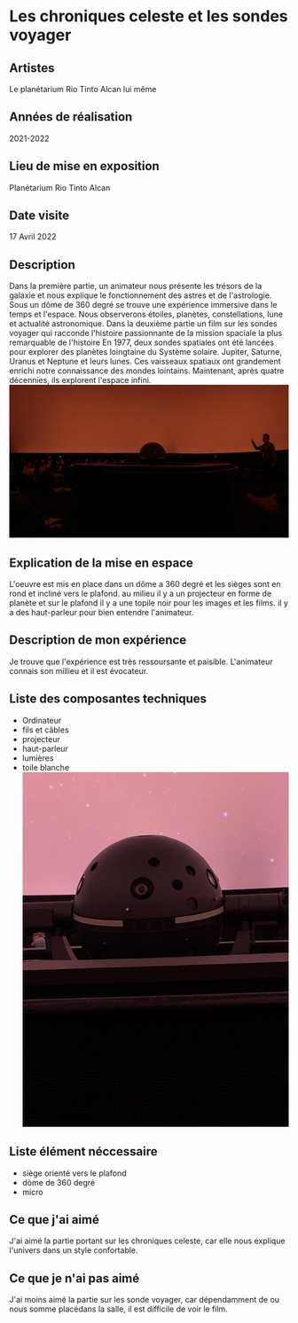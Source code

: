 # Les chroniques celeste et les sondes voyager

## Artistes
Le planétarium Rio Tinto Alcan lui même
## Années de réalisation
2021-2022
## Lieu de mise en exposition
Planétarium Rio Tinto Alcan 
## Date visite
17 Avril 2022
## Description 
Dans la première partie, un animateur nous présente les trésors de la galaxie et nous explique le fonctionnement des astres et de l'astrologie. Sous un dôme de 360 degré se trouve une expérience immersive dans le temps et l'espace. Nous observerons étoiles, planètes, constellations, lune et actualité astronomique. Dans la deuxième partie un film sur les sondes voyager qui racconde l'histoire passionnante de la mission spaciale la plus remarquable de l'histoire En 1977, deux sondes spatiales ont été lancées pour explorer des planètes loingtaine du Système solaire. Jupiter, Saturne, Uranus et Neptune et leurs lunes. Ces vaisseaux spatiaux ont grandement enrichi notre connaissance des mondes lointains. Maintenant, après quatre décennies, ils explorent l'espace infini.
![fond](medias/photos/IMG_2552.jpg)
## Explication de la mise en espace
L'oeuvre est mis en place dans un dôme a 360 degré et les sièges sont en rond et incliné vers le plafond. au milieu il y a un projecteur en forme de planète et sur le plafond il y a une topile noir pour les images et les films. il y a des haut-parleur pour bien entendre l'animateur.  
## Description de mon expérience
 Je trouve que l'expérience est très ressoursante et paisible. L'animateur connais son millieu  et il est évocateur.   
## Liste des composantes techniques
- Ordinateur
- fils et câbles
- projecteur
- haut-parleur
- lumières
- toile blanche 
  ![boule](medias/photos/IMG_2548.jpg)
## Liste élément néccessaire 
- siège orienté vers le plafond 
- dòme de 360 degré
- micro
## Ce que j'ai aimé
J'ai aimé la partie portant sur les chroniques celeste, car elle nous explique l'univers dans un style confortable. 
## Ce que je n'ai pas aimé 
J'ai moins aimé la partie sur les sonde voyager, car dépendamment de ou nous somme placédans la salle, il est difficile de voir le film. 
